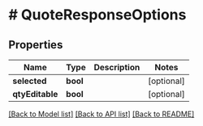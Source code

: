 # # QuoteResponseOptions

## Properties

Name | Type | Description | Notes
------------ | ------------- | ------------- | -------------
**selected** | **bool** |  | [optional]
**qtyEditable** | **bool** |  | [optional]

[[Back to Model list]](../../README.md#models) [[Back to API list]](../../README.md#endpoints) [[Back to README]](../../README.md)
